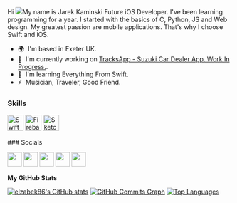 Hi ![](https://user-images.githubusercontent.com/18350557/176309783-0785949b-9127-417c-8b55-ab5a4333674e.gif)My name is Jarek Kaminski  Future iOS Developer. I've been learning programming for a year. I started with the basics of C, Python, JS and Web design. My greatest passion are mobile applications. That's why I choose Swift and iOS.  
* 🌍  I'm based in Exeter UK.
* 🚀  I'm currently working on [TracksApp - Suzuki Car Dealer App. Work In Progress.](http://a). 
* 🧠  I'm learning Everything From Swift. 
* ⚡  Musician, Traveler, Good Friend.

### Skills  

<p align="left"> <a href="https://developer.apple.com/swift/" target="_blank" rel="noreferrer"><img src="https://raw.githubusercontent.com/danielcranney/readme-generator/main/public/icons/skills/swift-colored.svg" width="36" height="36" alt="Swift" /></a> <a href="https://firebase.google.com/" target="_blank" rel="noreferrer"><img src="https://raw.githubusercontent.com/danielcranney/readme-generator/main/public/icons/skills/firebase-colored.svg" width="36" height="36" alt="Firebase" /></a> <a href="https://www.sketch.com/" target="_blank" rel="noreferrer"><img src="https://raw.githubusercontent.com/danielcranney/readme-generator/main/public/icons/skills/sketch-colored.svg" width="36" height="36" alt="Sketch" /></a> </p> 
 ### Socials  <p align="left"> <a href="https://discord.com/users/elzabek86" target="_blank" rel="noreferrer"><img src="https://raw.githubusercontent.com/danielcranney/readme-generator/main/public/icons/socials/discord.svg" width="32" height="32" /></a> <a href="https://www.facebook.com/jarek.kaminski.73" target="_blank" rel="noreferrer"><img src="https://raw.githubusercontent.com/danielcranney/readme-generator/main/public/icons/socials/facebook.svg" width="32" height="32" /></a> <a href="https://www.github.com/elzabek86" target="_blank" rel="noreferrer"><img src="https://raw.githubusercontent.com/danielcranney/readme-generator/main/public/icons/socials/github.svg" width="32" height="32" /></a> <a href="http://www.instagram.com/jare.k.aminski" target="_blank" rel="noreferrer"><img src="https://raw.githubusercontent.com/danielcranney/readme-generator/main/public/icons/socials/instagram.svg" width="32" height="32" /></a> <a href="https://www.twitter.com/@KaminskiJarek" target="_blank" rel="noreferrer"><img src="https://raw.githubusercontent.com/danielcranney/readme-generator/main/public/icons/socials/twitter.svg" width="32" height="32" /></a></p>


<b>My GitHub Stats</b>

<a href="http://www.github.com/elzabek86"><img src="https://github-readme-stats.vercel.app/api?username=elzabek86&show_icons=true&hide=&count_private=true&title_color=6366f1&text_color=22c55e&icon_color=facc15&bg_color=171717&hide_border=true&show_icons=true" alt="elzabek86's GitHub stats" /></a>
<a href="http://www.github.com/elzabek86"><img src="https://github-readme-activity-graph.cyclic.app/graph?username=elzabek86&bg_color=171717&color=22c55e&line=facc15&point=22c55e&area_color=171717&area=true&hide_border=true&custom_title=GitHub%20Commits%20Graph" alt="GitHub Commits Graph" /></a>
<a href="https://github.com/elzabek86" align="left"><img src="https://github-readme-stats.vercel.app/api/top-langs/?username=elzabek86&langs_count=10&title_color=6366f1&text_color=22c55e&icon_color=facc15&bg_color=171717&hide_border=true&locale=en&custom_title=Top%20%Languages" alt="Top Languages" /></a>

